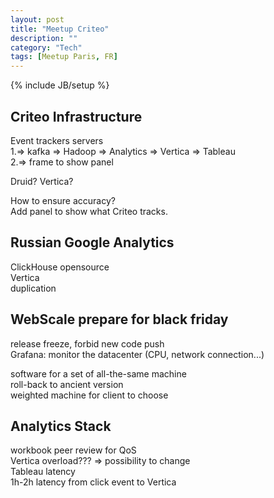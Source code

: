 ```yaml
---
layout: post
title: "Meetup Criteo"
description: ""
category: "Tech"
tags: [Meetup Paris, FR]
---
```

{% include JB/setup %}

## Criteo Infrastructure

Event trackers servers  
1.=> kafka => Hadoop => Analytics => Vertica => Tableau  
2.=> frame to show panel

Druid? Vertica?

How to ensure accuracy?  
Add panel to show what Criteo tracks.

## Russian Google Analytics 
ClickHouse opensource  
Vertica  
duplication

## WebScale prepare for black friday

release freeze, forbid new code push  
Grafana: monitor the datacenter (CPU, network connection...)  

software for a set of all-the-same machine  
roll-back to ancient version  
weighted machine for client to choose

## Analytics Stack

workbook peer review for QoS  
Vertica overload???	 => possibility to change  
Tableau latency  
1h-2h latency from click event to Vertica